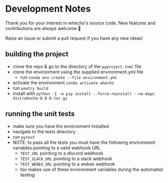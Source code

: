 # Development Notes

Thank you for your interest in whecho's source code. New features and contributions are always welcome 🙂

Raise an issue or submit a pull request if you have any new ideas!

## building the project
- clone the repo & go to the directory of the `pyproject.toml` file
- clone the environment using the supplied environment.yml file
  - run `conda env create --file environment.yml`
- activate the environment `conda activate whecho`
- run `poetry build`
- install with `python -I -m pip install --force-reinstall --no-deps dist/whecho-0.0.0.tar.gz`

## running the unit tests
- make sure you have the environment installed
- navigate to the tests directory
- run `pytest`
- NOTE: to pass all the tests you must have the following environment variables pointing to a valid webhook URL
  - `TEST_URL` pointing to a discord webhook
  - `TEST_SLACK_URL` pointing to a slack webhook
  - `TEST_WEBEX_URL` pointing to a webex webhook
  - tox makes use of these environment variables during the automated testing